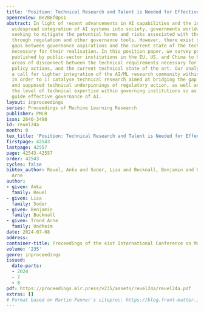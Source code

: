 ```yaml
---
title: 'Position: Technical Research and Talent is Needed for Effective AI Governance'
openreview: Be2B6f0ps1
abstract: In light of recent advancements in AI capabilities and the increasingly
  widespread integration of AI systems into society, governments worldwide are actively
  seeking to mitigate the potential harms and risks associated with these technologies
  through regulation and other governance tools. However, there exist significant
  gaps between governance aspirations and the current state of the technical tooling
  necessary for their realisation. In this position paper, we survey policy documents
  published by public-sector institutions in the EU, US, and China to highlight specific
  areas of disconnect between the technical requirements necessary for enacting proposed
  policy actions, and the current technical state of the art. Our analysis motivates
  a call for tighter integration of the AI/ML research community within AI governance
  in order to i) catalyse technical research aimed at bridging the gap between current
  and supposed technical underpinnings of regulatory action, as well as ii) increase
  the level of technical expertise within governing institutions so as to inform and
  guide effective governance of AI.
layout: inproceedings
series: Proceedings of Machine Learning Research
publisher: PMLR
issn: 2640-3498
id: reuel24a
month: 0
tex_title: 'Position: Technical Research and Talent is Needed for Effective {AI} Governance'
firstpage: 42543
lastpage: 42557
page: 42543-42557
order: 42543
cycles: false
bibtex_author: Reuel, Anka and Soder, Lisa and Bucknall, Benjamin and Undheim, Trond
  Arne
author:
- given: Anka
  family: Reuel
- given: Lisa
  family: Soder
- given: Benjamin
  family: Bucknall
- given: Trond Arne
  family: Undheim
date: 2024-07-08
address:
container-title: Proceedings of the 41st International Conference on Machine Learning
volume: '235'
genre: inproceedings
issued:
  date-parts:
  - 2024
  - 7
  - 8
pdf: https://proceedings.mlr.press/v235/assets/reuel24a/reuel24a.pdf
extras: []
# Format based on Martin Fenner's citeproc: https://blog.front-matter.io/posts/citeproc-yaml-for-bibliographies/
---
```

